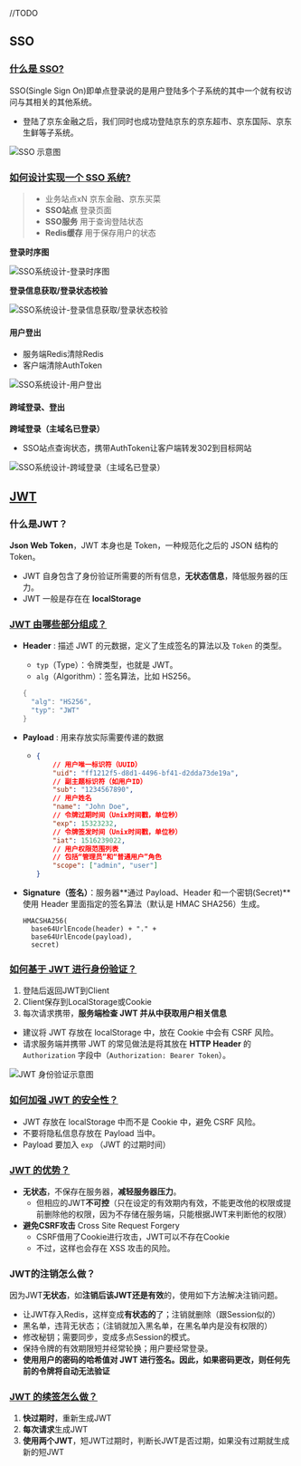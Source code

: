 //TODO

## SSO

### [什么是 SSO?](https://javaguide.cn/system-design/security/basis-of-authority-certification.html#什么是-sso)

SSO(Single Sign On)即单点登录说的是用户登陆多个子系统的其中一个就有权访问与其相关的其他系统。

- 登陆了京东金融之后，我们同时也成功登陆京东的京东超市、京东国际、京东生鲜等子系统。

![SSO 示意图](http://42.192.130.83:9000/picgo/imgs/sso.png)

### [如何设计实现一个 SSO 系统?](https://javaguide.cn/system-design/security/basis-of-authority-certification.html#如何设计实现一个-sso-系统)

> - 业务站点xN 京东金融、京东买菜
> - **SSO站点** 登录页面
> - **SSO服务** 用于查询登陆状态
> - **Redis缓存** 用于保存用户的状态

**登录时序图**

![SSO系统设计-登录时序图](https://oss.javaguide.cn/github/javaguide/system-design/security/sso/sso-login-sequence.png-kbrb.png)

**登录信息获取/登录状态校验**

![SSO系统设计-登录信息获取/登录状态校验](http://42.192.130.83:9000/picgo/imgs/sso-logincheck-sequence.png-kbrb.png)

#### 用户登出

- 服务端Redis清除Redis
- 客户端清除AuthToken

![SSO系统设计-用户登出](http://42.192.130.83:9000/picgo/imgs/sso-logout-sequence.png-kbrb.png)

#### 跨域登录、登出

**跨域登录（主域名已登录）**

- SSO站点查询状态，携带AuthToken让客户端转发302到目标网站

![SSO系统设计-跨域登录（主域名已登录）](http://42.192.130.83:9000/picgo/imgs/sso-crossdomain-login-loggedin-sequence.png-kbrb.png)

## [JWT](https://javaguide.cn/system-design/security/jwt-intro.html#什么是-jwt)

### 什么是JWT？

**Json Web Token**，JWT 本身也是 Token，一种规范化之后的 JSON 结构的 Token。

- JWT 自身包含了身份验证所需要的所有信息，**无状态信息**，降低服务器的压力。
- JWT 一般是存在在 **localStorage**

### [JWT 由哪些部分组成？](https://javaguide.cn/system-design/security/jwt-intro.html#jwt-由哪些部分组成)

- **Header** : 描述 JWT 的元数据，定义了生成签名的算法以及 `Token` 的类型。

  - `typ`（Type）：令牌类型，也就是 JWT。
  - `alg`（Algorithm）：签名算法，比如 HS256。

  ```java
  {
    "alg": "HS256",
    "typ": "JWT"
  }
  
  ```

- **Payload** : 用来存放实际需要传递的数据

  - ```json
    {
        // 用户唯一标识符（UUID）
        "uid": "ff1212f5-d8d1-4496-bf41-d2dda73de19a",
        // 副主题标识符（如用户ID）
        "sub": "1234567890",
        // 用户姓名
        "name": "John Doe",
        // 令牌过期时间（Unix时间戳，单位秒）
        "exp": 15323232,
        // 令牌签发时间（Unix时间戳，单位秒）
        "iat": 1516239022,
        // 用户权限范围列表
        // 包括“管理员”和“普通用户”角色
        "scope": ["admin", "user"]
    }
    ```

- **Signature（签名）**：服务器**通过 Payload、Header 和一个密钥(Secret)**使用 Header 里面指定的签名算法（默认是 HMAC SHA256）生成。

  ```
  HMACSHA256(
    base64UrlEncode(header) + "." +
    base64UrlEncode(payload),
    secret)
  ```

  

### [如何基于 JWT 进行身份验证？](https://javaguide.cn/system-design/security/jwt-intro.html#如何基于-jwt-进行身份验证)

1. 登陆后返回JWT到Client
2. Client保存到LocalStorage或Cookie
3. 每次请求携带，**服务端检查 JWT 并从中获取用户相关信息**

- 建议将 JWT 存放在 localStorage 中，放在 Cookie 中会有 CSRF 风险。
- 请求服务端并携带 JWT 的常见做法是将其放在 **HTTP Header** 的 `Authorization` 字段中（`Authorization: Bearer Token`）。

![ JWT 身份验证示意图](http://42.192.130.83:9000/picgo/imgs/jwt-authentication%20process.png)

### [如何加强 JWT 的安全性？](https://javaguide.cn/system-design/security/jwt-intro.html#如何加强-jwt-的安全性)

- JWT 存放在 localStorage 中而不是 Cookie 中，避免 CSRF 风险。
- 不要将隐私信息存放在 Payload 当中。
- Payload 要加入 `exp` （JWT 的过期时间）

### [JWT 的优势？](https://javaguide.cn/system-design/security/advantages-and-disadvantages-of-jwt.html#jwt-的优势)

- **无状态**，不保存在服务器，**减轻服务器压力**。
  - 但相应的JWT**不可控**（只在设定的有效期内有效，不能更改他的权限或提前删除他的权限，因为不存储在服务端，只能根据JWT来判断他的权限）
- **避免CSRF攻击** Cross Site Request Forgery
  - CSRF借用了Cookie进行攻击，JWT可以不存在Cookie
  - 不过，这样也会存在 XSS 攻击的风险。

### JWT的注销怎么做？

因为JWT**无状态**，如**注销后该JWT还是有效**的，使用如下方法解决注销问题。

- 让JWT存入Redis，这样变成**有状态的**了；注销就删除（跟Session似的）
- 黑名单，违背无状态；（注销就加入黑名单，在黑名单内是没有权限的）
- 修改秘钥；需要同步，变成多点Session的模式。
- 保持令牌的有效期限短并经常轮换；用户要经常登录。
- **使用用户的密码的哈希值对 JWT 进行签名。因此，如果密码更改，则任何先前的令牌将自动无法验证**

### [JWT 的续签怎么做？](https://javaguide.cn/system-design/security/advantages-and-disadvantages-of-jwt.html#jwt-的续签问题)

1. **快过期时**，重新生成JWT
2. **每次请求**生成JWT
3. **使用两个JWT**，短JWT过期时，判断长JWT是否过期，如果没有过期就生成新的短JWT
